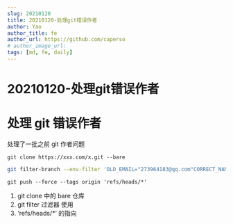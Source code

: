 ```yaml
---
slug: 20210120
title: 20210120-处理git错误作者
author: Yao
author_title: fe
author_url: https://github.com/caperso
# author_image_url:
tags: [md, fe, daily]
---
```


# 20210120-处理git错误作者

# 处理 git 错误作者

处理了一批之前 git 作者问题

`git clone https://xxx.com/x.git --bare`

```bash
git filter-branch --env-filter 'OLD_EMAIL="273964183@qq.com"CORRECT_NAME="caperso"CORRECT_EMAIL="qq174028@sina.com"if [ "$GIT_COMMITTER_EMAIL" = "$OLD_EMAIL" ]then    export GIT_COMMITTER_NAME="$CORRECT_NAME"    export GIT_COMMITTER_EMAIL="$CORRECT_EMAIL"fiif [ "$GIT_AUTHOR_EMAIL" = "$OLD_EMAIL" ]then    export GIT_AUTHOR_NAME="$CORRECT_NAME"    export GIT_AUTHOR_EMAIL="$CORRECT_EMAIL"fi' --tag-name-filter cat -- --branches --tags
```

`git push --force --tags origin 'refs/heads/*'`

1. git clone 中的 bare 仓库
2. git filter 过滤器 使用
3. ‘refs/heads/*’ 的指向